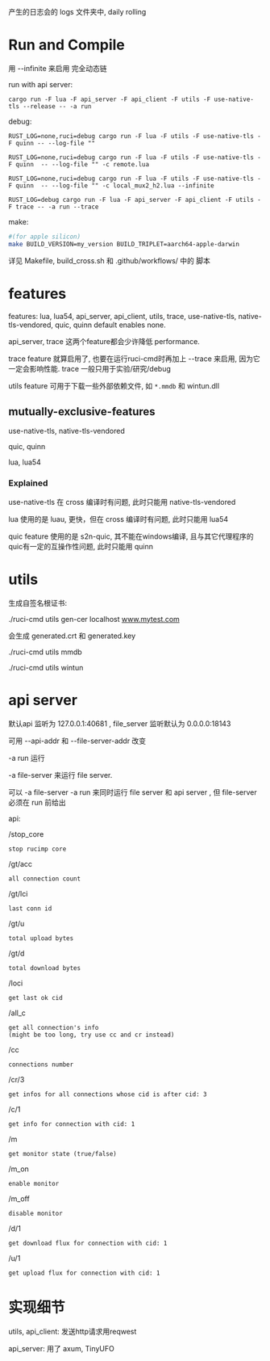 
产生的日志会的 logs 文件夹中, daily rolling

# Run and Compile

用 --infinite 来启用 完全动态链

run with api server:

```
cargo run -F lua -F api_server -F api_client -F utils -F use-native-tls --release -- -a run

```

debug:
```
RUST_LOG=none,ruci=debug cargo run -F lua -F utils -F use-native-tls -F quinn -- --log-file ""

RUST_LOG=none,ruci=debug cargo run -F lua -F utils -F use-native-tls -F quinn  -- --log-file "" -c remote.lua

RUST_LOG=none,ruci=debug cargo run -F lua -F utils -F use-native-tls -F quinn  -- --log-file "" -c local_mux2_h2.lua --infinite

RUST_LOG=debug cargo run -F lua -F api_server -F api_client -F utils -F trace -- -a run --trace

```

make:

```sh
#(for apple silicon)
make BUILD_VERSION=my_version BUILD_TRIPLET=aarch64-apple-darwin
```

详见 Makefile, build_cross.sh 和 .github/workflows/ 中的 脚本

# features

features: lua, lua54, api_server, api_client, utils, trace, use-native-tls, native-tls-vendored, quic, quinn
default enables none.

api_server, trace 这两个feature都会少许降低 performance. 

trace feature 就算启用了, 
也要在运行ruci-cmd时再加上 --trace 来启用, 因为它一定会影响性能. trace 一般只用于实验/研究/debug

utils feature 可用于下载一些外部依赖文件, 如 `*.mmdb` 和 wintun.dll

## mutually-exclusive-features

use-native-tls, native-tls-vendored

quic, quinn

lua, lua54

### Explained

use-native-tls 在 cross 编译时有问题, 此时只能用 native-tls-vendored

lua 使用的是 luau, 更快，但在 cross 编译时有问题, 此时只能用 lua54

quic feature 使用的是 s2n-quic, 其不能在windows编译, 且与其它代理程序的quic有一定的互操作性问题, 此时只能用 quinn



# utils

生成自签名根证书:

./ruci-cmd utils gen-cer localhost www.mytest.com

会生成 generated.crt 和 generated.key

./ruci-cmd utils mmdb

./ruci-cmd utils wintun


# api server

默认api 监听为 127.0.0.1:40681 , file_server 监听默认为 0.0.0.0:18143

可用 --api-addr 和 --file-server-addr 改变

-a run 运行

-a file-server 来运行 file server. 

可以 -a file-server -a run 来同时运行 file server 和 api server , 但 file-server 必须在 run 前给出

api:

/stop_core

    stop rucimp core

/gt/acc

    all connection count

/gt/lci

    last conn id

/gt/u

    total upload bytes

/gt/d

    total download bytes

/loci

    get last ok cid

/all_c

    get all connection's info
    (might be too long, try use cc and cr instead)

/cc

    connections number

/cr/3

    get infos for all connections whose cid is after cid: 3

/c/1

    get info for connection with cid: 1

/m
    
    get monitor state (true/false)

/m_on
    
    enable monitor

/m_off
    
    disable monitor

/d/1
    
    get download flux for connection with cid: 1

/u/1
    
    get upload flux for connection with cid: 1


# 实现细节

utils, api_client: 发送http请求用reqwest

api_server: 用了 axum, TinyUFO
